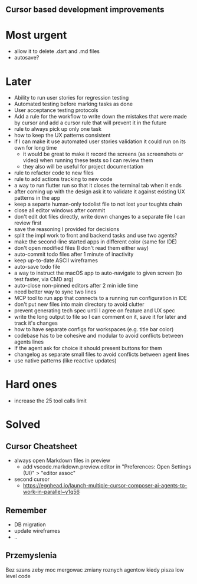 
## Cursor based development improvements

# Most urgent
- allow it to delete .dart and .md files
- autosave?

# Later
- Ability to run user stories for regression testing
- Automated testing before marking tasks as done
- User acceptance testing protocols
- Add a rule for the workflow to write down the mistakes that were made by cursor and add a cursor rule that will prevent it in the future
- rule to always pick up only one task
- how to keep the UX patterns consistent
- if I can make it use automated user stories validation it could run on its own for long time
  - it would be great to make it record the screens (as screenshots or video) when running these tests so I can review them
  - they also will be useful for project documentation
- rule to refactor code to new files
- rule to add actions tracking to new code
- a way to run flutter run so that it closes the terminal tab when it ends
- after coming up with the design ask it to validate it against existing UX patterns in the app
- keep a separte human-only todolist file to not lost your toughts chain
- close all editor windows after commit
- don't edit dot files directly, write down changes to a separate file I can review first
- save the reasoning I provided for decisions
- split the impl work to front and backend tasks and use two agents?
- make the second-line started apps in different color (same for IDE)
- don't open modified files (I don't read them either way)
- auto-commit todo files after 1 minute of inactivity
- keep up-to-date ASCII wireframes
- auto-save todo file 
- a way to instruct the macOS app to auto-navigate to given screen (to test faster, via CMD arg)
- auto-close non-pinned editors after 2 min idle time
- need better way to sync two lines
- MCP tool to run app that connects to a running run configuration in IDE
- don't put new files into main directory to avoid clutter
- prevent generating tech spec until I agree on feature and UX spec
- write the long output to file so I can comment on it, save it for later and track it's changes
- how to have separate configs for workspaces (e.g. title bar color)
- codebase has to be cohesive and modular to avoid conflicts between agents lines
- If the agent ask for choice it should present buttons for them
- changelog as separate small files to avoid conflicts between agent lines
- use native patterns (like reactive updates)

# Hard ones
- increase the 25 tool calls limit

# Solved

## Cursor Cheatsheet
- always open Markdown files in preview
  - add vscode.markdown.preview.editor in "Preferences: Open Settings (UI)" > "editor assoc"
- second cursor
  - https://egghead.io/launch-multiple-cursor-composer-ai-agents-to-work-in-parallel~y1q56

## Remember
- DB migration
- update wireframes
- ..

## Przemyslenia
Bez szans zeby moc mergowac zmiany roznych agentow kiedy pisza low level code